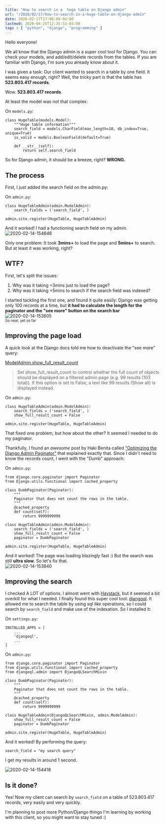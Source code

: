```yaml
---
title: "How to search in a  huge table on Django admin"
url: "/2020/02/17/how-to-search-in-a-huge-table-on-django-admin"
date: 2020-02-17T17:08:00-04:00
lastmod: 2020-04-25T12:35:53-03:00
tags : [ "python", "django", "programming" ]
---
```


<div class="kg-card-markdown">

Hello everyone!

We all know that the Django admin is a super cool tool for Django. You can check your models, and add/edit/delete records from the tables. If you are familiar with Django, I'm sure you already know about it.

I was given a task: Our client wanted to search in a table by one field. It seems easy enough, right? Well, the tricky part is that the table has **523.803.417 records**.

Wow. **523.803.417 records**.

At least the model was not that complex:

On `models.py`:

    class HugeTable(models.Model):
        """Huge table information"""
        search_field = models.CharField(max_length=10, db_index=True, unique=True)
        is_valid = models.BooleanField(default=True)

        def __str__(self):
            return self.search_field

So for Django admin, it should be a breeze, right? **WRONG.**

## The process

First, I just added the search field on the admin.py:

On `admin.py`:

    class HugeTableAdmin(admin.ModelAdmin):
        search_fields = ('search_field', )

    admin.site.register(HugeTable, HugeTableAdmin)

And it worked! I had a functioning search field on my admin.  
![2020-02-14-154646](/2020-02-14-154646.png)

Only one problem: It took **3mins+** to load the page and **5mins+** to search. But at least it was working, right?

## WTF?

First, let's split the issues:

1.  Why was it taking +3mins just to load the page?
2.  Why was it taking +5mins to search if the search field was indexed?

I started tackling the first one, and found it quite easily: Django was getting only 100 records at a time, but **it had to calculate the length for the paginator and the "see more" button on the search bar**  
![2020-02-14-153605](/2020-02-14-153605.png)  
<small>So near, yet so far</small>

## Improving the page load

A quick look at the Django docs told me how to deactivate the "see more" query:

[ModelAdmin.show_full_result_count](https://docs.djangoproject.com/en/2.2/ref/contrib/admin/#django.contrib.admin.ModelAdmin.show_full_result_count)

> Set show_full_result_count to control whether the full count of objects should be displayed on a filtered admin page (e.g. 99 results (103 total)). If this option is set to False, a text like 99 results (Show all) is displayed instead.

On `admin.py`:

    class HugeTableAdmin(admin.ModelAdmin):
        search_fields = ('search_field', )
        show_full_result_count = False

    admin.site.register(HugeTable, HugeTableAdmin)

That fixed one problem, but how about the other? It seemed I needed to do my paginator.

Thankfully, I found an _awesome_ post by Haki Benita called ["Optimizing the Django Admin Paginator"](https://hakibenita.com/optimizing-the-django-admin-paginator) that explained exactly that. Since I didn't need to know the records count, I went with the "Dumb" approach:

On `admin.py`:

    from django.core.paginator import Paginator
    from Django.utils.functional import cached_property

    class DumbPaginator(Paginator):
        """
        Paginator that does not count the rows in the table.
        """
        @cached_property
        def count(self):
            return 9999999999

    class HugeTableAdmin(admin.ModelAdmin):
        search_fields = ('search_field', )
        show_full_result_count = False
        paginator = DumbPaginator

    admin.site.register(HugeTable, HugeTableAdmin)

And it worked! The page was loading blazingly fast :) But the search was still **ultra slow**. So let's fix that.  
![2020-02-14-153840](/2020-02-14-153840.png)

## Improving the search

I checked A LOT of options. I almost went with [Haystack](https://haystacksearch.org/), but it seemed a bit overkill for what I needed. I finally found this super cool tool: [djangoql](https://github.com/ivelum/djangoql/). It allowed me to search the table by using _sql like_ operations, so I could search by `search_field` and make use of the indexation. So I installed it:

On `settings.py`:

    INSTALLED_APPS = [
        ...
        'djangoql',
        ...
    ]

On `admin.py`:

    from django.core.paginator import Paginator
    from django.utils.functional import cached_property
    from djangoql.admin import DjangoQLSearchMixin

    class DumbPaginator(Paginator):
        """
        Paginator that does not count the rows in the table.
        """
        @cached_property
        def count(self):
            return 9999999999

    class HugeTableAdmin(DjangoQLSearchMixin, admin.ModelAdmin):
        show_full_result_count = False
        paginator = DumbPaginator

    admin.site.register(HugeTable, HugeTableAdmin)

And it worked! By performing the query:

    search_field = "my search query"

I get my results in around 1 second.

![2020-02-14-154418](/2020-02-14-154418.png)

## Is it done?

Yes! Now my client can search by `search_field` on a table of 523.803.417 records, very easily and very quickly.

I'm planning to post more Python/Django things I'm learning by working with this client, so you might want to stay tuned :)
